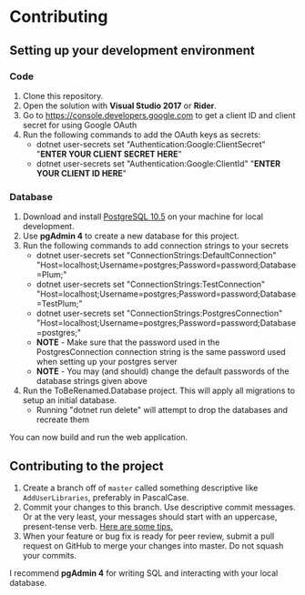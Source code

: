 # Contributing

## Setting up your development environment

### Code

1. Clone this repository.
2. Open the solution with **Visual Studio 2017** or **Rider**.
3. Go to https://console.developers.google.com to get a client ID and client secret for using Google OAuth
4. Run the following commands to add the OAuth keys as secrets:
    - dotnet user-secrets set "Authentication:Google:ClientSecret" "**ENTER YOUR CLIENT SECRET HERE**"
    - dotnet user-secrets set "Authentication:Google:ClientId" "**ENTER YOUR CLIENT ID HERE**"

### Database

1. Download and install [PostgreSQL 10.5](https://www.postgresql.org/download/) on your machine for local development.
2. Use **pgAdmin 4** to create a new database for this project.
3. Run the following commands to add connection strings to your secrets
    - dotnet user-secrets set "ConnectionStrings:DefaultConnection" "Host=localhost;Username=postgres;Password=password;Database=Plum;"
    - dotnet user-secrets set "ConnectionStrings:TestConnection" "Host=localhost;Username=postgres;Password=password;Database=TestPlum;"
    - dotnet user-secrets set "ConnectionStrings:PostgresConnection" "Host=localhost;Username=postgres;Password=password;Database=postgres;"
    - **NOTE** - Make sure that the password used in the PostgresConnection connection string is the same password used when setting up your postgres server
    - **NOTE** - You may (and should) change the default passwords of the database strings given above
4. Run the ToBeRenamed.Database project. This will apply all migrations to setup an initial database.
    - Running "dotnet run delete" will attempt to drop the databases and recreate them

You can now build and run the web application.

## Contributing to the project

1. Create a branch off of `master` called something descriptive like `AddUserLibraries`, preferably in PascalCase.
2. Commit your changes to this branch. Use descriptive commit messages. Or at the very least, your messages should start with an uppercase, present-tense verb. [Here are some tips.](https://chris.beams.io/posts/git-commit/)
3. When your feature or bug fix is ready for peer review, submit a pull request on GitHub to merge your changes into master. Do not squash your commits.

I recommend **pgAdmin 4** for writing SQL and interacting with your local database.
